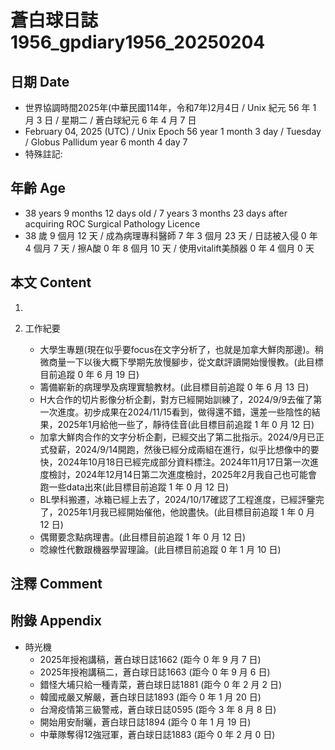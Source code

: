 [_metadata_:encoding]: - "utf-8"
[_metadata_:language]: - "zh-Hant-TW"
[_metadata_:fileformat]: - "markdown"
[_metadata_:MIME_type]: - "text/plain"
[_metadata_:markdown_version]: - "commonmark version 0.30"
[_metadata_:markdown_spec]: - "https://spec.commonmark.org/0.30/"

# 蒼白球日誌1956_gpdiary1956_20250204 #

## 日期 Date ##

* 世界協調時間2025年(中華民國114年，令和7年)2月4日 / Unix 紀元 56 年 1 月 3 日 / 星期二 / 蒼白球紀元 6 年 4 月 7 日
* February 04, 2025 (UTC) / Unix Epoch 56 year 1 month 3 day / Tuesday / Globus Pallidum year 6 month 4 day 7
* 特殊註記:

## 年齡 Age ##

* 38 years 9 months 12 days old / 7 years 3 months 23 days after acquiring ROC Surgical Pathology Licence
* 38 歲 9 個月 12 天 / 成為病理專科醫師 7 年 3 個月 23 天 / 日誌被入侵 0 年 4 個月 7 天 / 擦A酸 0 年 8 個月 10 天 / 使用vitalift美顏器 0 年 4 個月 0 天

## 本文 Content ##

1. 

2. 工作紀要

    - 大學生專題(現在似乎要focus在文字分析了，也就是加拿大鮮肉那邊)。稍微商量一下以後大概下學期先放慢腳步，從文獻評讀開始慢慢教。(此目標目前追蹤 0 年 6 月 19 日)
    - 籌備嶄新的病理學及病理實驗教材。(此目標目前追蹤 0 年 6 月 13 日)
    - H大合作的切片影像分析企劃，對方已經開始訓練了，2024/9/9去催了第一次進度。初步成果在2024/11/15看到，做得還不錯，還差一些陰性的結果，2025年1月給他一些了，靜待佳音(此目標目前追蹤 1 年 0 月 12 日)
    - 加拿大鮮肉合作的文字分析企劃，已經交出了第二批指示。2024/9月已正式發薪，2024/9/14開跑，然後已經分成兩組在進行，似乎比想像中的要快，2024年10月18日已經完成部分資料標注。2024年11月17日第一次進度檢討，2024年12月14日第二次進度檢討，2025年2月我自己也可能會跑一些data出來(此目標目前追蹤 1 年 0 月 12 日)
    - BL學科搬遷，冰箱已經上去了，2024/10/17確認了工程進度，已經評鑒完了，2025年1月我已經開始催他，他說盡快。(此目標目前追蹤 1 年 0 月 12 日)
    - 偶爾要念點病理書。(此目標目前追蹤 1 年 0 月 12 日)
    - 唸線性代數跟機器學習理論。(此目標目前追蹤 0 年 1 月 10 日)

## 注釋 Comment ##


## 附錄 Appendix ##

* 時光機
    - 2025年授袍講稿，蒼白球日誌1662 (距今 0 年 9 月 7 日)
    - 2025年授袍講稿二，蒼白球日誌1663 (距今 0 年 9 月 6 日)
    - 錯怪大埔只給一種青菜，蒼白球日誌1881 (距今 0 年 2 月 2 日)
    - 韓國戒嚴又解嚴，蒼白球日誌1893 (距今 0 年 1 月 20 日)
    - 台灣疫情第三級警戒，蒼白球日誌0595 (距今 3 年 8 月 8 日)
    - 開始用安耐曬，蒼白球日誌1894 (距今 0 年 1 月 19 日)
    - 中華隊奪得12強冠軍，蒼白球日誌1883 (距今 0 年 2 月 0 日)
